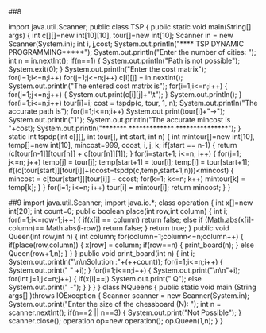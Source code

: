 ##8
 
 import java.util.Scanner;
 public class TSP
 {
public static void main(String[] args)
{
int c[][]=new int[10][10], tour[]=new int[10];
Scanner in = new Scanner(System.in);
int i, j,cost;
System.out.println("**** TSP DYNAMIC PROGRAMMING*****");
System.out.println("Enter the number of cities: ");
int n = in.nextInt();
if(n==1)
{
System.out.println("Path is not possible");
System.exit(0);
}
System.out.println("Enter the cost matrix");
for(i=1;i<=n;i++)
for(j=1;j<=n;j++)
c[i][j] = in.nextInt();
System.out.println("The entered cost matrix is");
for(i=1;i<=n;i++)
{
for(j=1;j<=n;j++)
{
System.out.print(c[i][j]+"\t");
}
System.out.println();
}
for(i=1;i<=n;i++)
tour[i]=i;
cost = tspdp(c, tour, 1, n);
System.out.println("The accurate path is");
for(i=1;i<=n;i++)
System.out.print(tour[i]+"->");
System.out.println("1");
System.out.println("The accurate mincost is "+cost);
System.out.println("******* ************* ***************");
}
static int tspdp(int c[][], int tour[], int start, int n)
{
int mintour[]=new int[10], temp[]=new int[10], mincost=999, ccost, i, j, k;
if(start == n-1)
{
return (c[tour[n-1]][tour[n]] + c[tour[n]][1]);
}
for(i=start+1; i<=n; i++)
{
for(j=1; j<=n; j++)
temp[j] = tour[j];
temp[start+1] = tour[i];
temp[i] = tour[start+1];
if((c[tour[start]][tour[i]]+(ccost=tspdp(c,temp,start+1,n)))<mincost)
{
mincost = c[tour[start]][tour[i]] + ccost;
for(k=1; k<=n; k++)
 mintour[k] = temp[k];
}
}
for(i=1; i<=n; i++)
tour[i] = mintour[i];
return mincost;
}
}



##9
import java.util.Scanner;
 import java.io.*;
 class operation
 {
int x[]=new int[20];
int count=0;
public boolean place(int row,int column)
{
int i;
for(i=1;i<=row-1;i++)
{
if(x[i] == column)
return false;
else
if (Math.abs(x[i]-column)== Math.abs(i-row))
return false;
}
return true;
}
public void Queen(int row,int n)
{
int column;
for(column=1;column<=n;column++)
{
if(place(row,column))
{
x[row] = column;
if(row==n)
{
print_board(n);
}
else
Queen(row+1,n);
}
}
}
public void print_board(int n)
{
int i;
System.out.println("\n\nSolution :"+(++count));
for(i=1;i<=n;i++)
{
System.out.print(" " +i);
}
for(i=1;i<=n;i++)
{
System.out.print("\n\n"+i);
for(int j=1;j<=n;j++)
{
if(x[i]==j)
System.out.print(" Q");
else
System.out.print(" -");
}
}
}
}
class NQueens
{
public static void main (String args[] )throws IOException
{
 Scanner scanner = new Scanner(System.in);
 System.out.print("Enter the size of the chessboard (N): ");
 int n = scanner.nextInt();
 if(n==2 || n==3)
 {
 System.out.print("Not Possible");
}
scanner.close();
 operation op=new operation();
 op.Queen(1,n);
}
}
